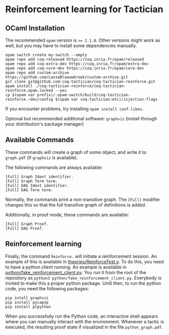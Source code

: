 # Reinforcement learning for Tactician

## OCaml Installation

The recommended `opam` version is `>= 2.1.0`. Other versions might work as well, but you may have to install some dependencies manually.
```
opam switch create my-switch --empty
opam repo add coq-released https://coq.inria.fr/opam/released
opam repo add coq-extra-dev https://coq.inria.fr/opam/extra-dev
opam repo add coq-core-dev https://coq.inria.fr/opam/core-dev
opam repo add custom-archive https://github.com/LasseBlaauwbroek/custom-archive.git
git clone git@github.com:coq-tactician/coq-tactician-reinforce.git
opam install ./coq-tactician-reinforce/coq-tactician-reinforce.opam.locked --yes
cp $(opam var prefix)/.opam-switch/build/coq-tactician-reinforce.~dev/config $(opam var coq-tactician:etc)/injection-flags
```
If you encounter problems, try installing `opam install conf-libev`.

Optional but recommended additional software: `graphviz` (install through your distribution's package manager)

## Available Commands

These commands will create a graph of some object, and write it to `graph.pdf` (if `graphviz` is available).

The following commands are always available:
```
[Full] Graph Ident identifier.
[Full] Graph Term term.
[Full] DAG Ident identifier.
[Full] DAG Term term.
```
Normally, the commands print a non-transitive graph. The `[Full]` modifier changes this so that the full transitive graph of definitions is added.

Additionally, in proof mode, these commands are available:
```
[Full] Graph Proof.
[Full] DAG Proof.
```

## Reinforcement learning

Finally, the command `Reinforce.` will initiate a reinforcement session. An example of this is available in
[theories/ReinforceTest.v](theories/ReinforceTest.v).
To do this, you need to have a python client running. An example is available in [python/fake_reinforcement_client.py](python/fake_reinforcement_client.py).
You run it from the root of the repository as `python3 python/fake_reinforcement_client.py`.
Everybody is invited to make this a proper python package. Until then, to run the python code, you need the following packages:
```
pip intall graphviz
pip install pycapnp
pip install ptpython
```

When you successfully run the Python code, an interactive shell appears where you can manually interact with the environment. Whenever a tactic is executed,
the resulting proof state if visualized in the file `python_graph.pdf`.
